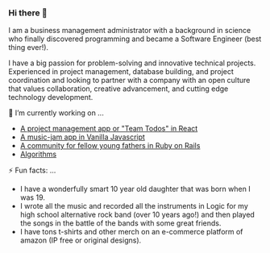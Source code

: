 ### Hi there 👋

I am a business management administrator with a background in science who finally discovered programming and became a Software Engineer (best thing ever!). 

I have a big passion for problem-solving and innovative technical projects. Experienced in project management, database building, and project coordination and looking to partner with a company with an open culture that values collaboration, creative advancement, and cutting edge technology development.


🔭 I’m currently working on ...
* [A project management app or "Team Todos" in React](https://santiagosalazarpavajeau.github.io/react-projects/#/projects)
* [A music-jam app in Vanilla Javascript](santiagosalazarpavajeau.github.io/chords_beats_frontend/)
* [A community for fellow young fathers in Ruby on Rails](https://pure-island-81017.herokuapp.com/)
* [Algorithms](https://github.com/SantiagoSalazarPavajeau/coding_challenges)


⚡ Fun facts: ...
* I have a wonderfully smart 10 year old daughter that was born when I was 19.
* I wrote all the music and recorded all the instruments in Logic for my high school alternative rock band (over 10 years ago!) and then played the songs in the battle of the bands with some great friends.
* I have tons t-shirts and other merch on an e-commerce platform of amazon (IP free or original designs).

<!--
**SantiagoSalazarPavajeau/SantiagoSalazarPavajeau** is a ✨ _special_ ✨ repository because its `README.md` (this file) appears on your GitHub profile.

Here are some ideas to get you started:

- 🔭 I’m currently working on ...
- 🌱 I’m currently learning ...
- 👯 I’m looking to collaborate on ...
- 🤔 I’m looking for help with ...
- 💬 Ask me about ...
- 📫 How to reach me: ...
- 😄 Pronouns: ...
- ⚡ Fun fact: ...
-->
